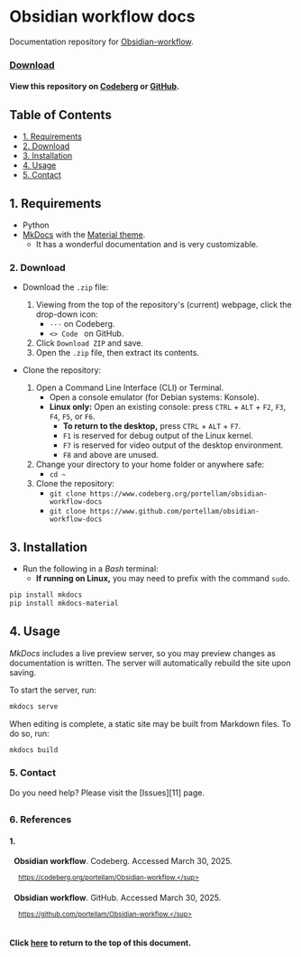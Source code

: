 # Obsidian workflow docs
Documentation repository for [Obsidian-workflow][00].

### [Download](#2-download)
#### View this repository on [Codeberg][01] or [GitHub][02].

[00]: https://github.com/portellam/obsidian-workflow
[01]: https://codeberg.org/portellam/obsidian-workflow-docs
[02]: https://github.com/portellam/obsidian-workflow-docs
##

## Table of Contents
- [1. Requirements](#1-requirements)
- [2. Download](#2-download)
- [3. Installation](#3-installation)
- [4. Usage](#4-usage)
- [5. Contact](#5-contact)

## 1. Requirements
- Python
- [MkDocs](https://www.mkdocs.org/) with the [Material theme][1].
  - It has a wonderful documentation and is very customizable.

[1]: https://squidfunk.github.io/mkdocs-material/

### 2. Download
- Download the `.zip` file:
    1. Viewing from the top of the repository's (current) webpage, click the
        drop-down icon:
        - `···` on Codeberg.
        - `<> Code ` on GitHub.
    2. Click `Download ZIP` and save.
    3. Open the `.zip` file, then extract its contents.

- Clone the repository:
    1. Open a Command Line Interface (CLI) or Terminal.
        - Open a console emulator (for Debian systems: Konsole).
        - **Linux only:** Open an existing console: press `CTRL` + `ALT` + `F2`,
        `F3`, `F4`, `F5`, or `F6`.
            - **To return to the desktop,** press `CTRL` + `ALT` + `F7`.
            - `F1` is reserved for debug output of the Linux kernel.
            - `F7` is reserved for video output of the desktop environment.
            - `F8` and above are unused.
    2. Change your directory to your home folder or anywhere safe:
        - `cd ~`
    3. Clone the repository:
        - `git clone https://www.codeberg.org/portellam/obsidian-workflow-docs`
        - `git clone https://www.github.com/portellam/obsidian-workflow-docs`

## 3. Installation
- Run the following in a *Bash* terminal:
  - **If running on Linux,** you may need to prefix with the command `sudo`.
```bash
pip install mkdocs
pip install mkdocs-material
```

## 4. Usage
*MkDocs* includes a live preview server, so you may preview changes as
documentation is written. The server will automatically rebuild the site upon
saving.

To start the server, run:
```bash
mkdocs serve
```

When editing is complete, a static site may be built from Markdown files. To do
so, run:
```bash
mkdocs build
```
### 5. Contact
Do you need help? Please visit the [Issues][11] page.

[51]: https://github.com/portellam/Obsidian-workflow-docs/issues
##

### 6. References
#### 1.
&nbsp;&nbsp;**Obsidian workflow**. Codeberg. Accessed March 30, 2025.

&nbsp;&nbsp;&nbsp;&nbsp;<sup>https://codeberg.org/portellam/Obsidian-workflow.</sup>

&nbsp;&nbsp;**Obsidian workflow**. GitHub. Accessed March 30, 2025.

&nbsp;&nbsp;&nbsp;&nbsp;<sup>https://github.com/portellam/Obsidian-workflow.</sup>
##

#### Click [here](#obsidian-workflow-docs) to return to the top of this document.